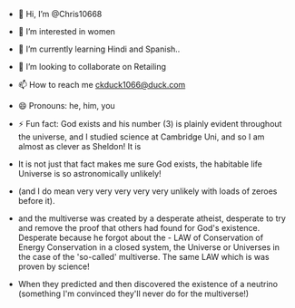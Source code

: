 - 👋 Hi, I’m @Chris10668
- 👀 I’m interested in women
- 🌱 I’m currently learning Hindi and Spanish..
- 💞️ I’m looking to collaborate on Retailing
- 📫 How to reach me ckduck1066@duck.com
- 😄 Pronouns: he, him, you
- ⚡ Fun fact: God exists and his number (3) is plainly evident throughout the universe, and I studied science at Cambridge Uni, and so I am almost as clever as Sheldon! It is
- It is not just that fact makes me sure God exists, the habitable life Universe is so astronomically unlikely! 
- (and I do mean very very very very very unlikely with loads of zeroes before it).
- and the multiverse was created by a desperate atheist, desperate to try and remove the proof that others had found for God's existence. Desperate because he forgot about the    -  LAW of Conservation of Energy Conservation in a closed system, the Universe or Universes in the case of the 'so-called' multiverse. The same LAW which is was proven by science! 

- When they predicted and then discovered the existence of a neutrino (something I'm convinced they'll never do for the multiverse!)

<!---
A retail app centred around a (ah ah ah not yet, I know you are spying)
Chris10668/Chris10668 is a ✨ special ✨ repository because its `README.md` (this file) appears on your GitHub profile.
You can click the Preview link to take a look at your changes.
God really exists and I can prove it! Whereas the all the new atheists have zero, they do not and almost certainly cannot have any proof for the multiverse theory! Therefore it should never be taught as if it were science!
--->
